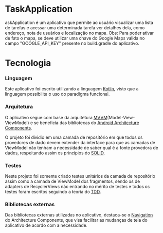 # TaskApplication

askApplication é um aplicativo que permite ao usuário visualizar uma lista de tarefas e acessar uma determinada tarefa ver detalhes dela, como endereço, nota de usuários e localização no mapa.
Obs: Para poder ativar de fato o mapa, se deve utilizar uma chave do Google Maps valida no campo "GOOGLE_API_KEY" presente no build.gradle do aplicativo.

# Tecnologia

### Linguagem
Este aplicativo foi escrito utilizando a linguagem [Kotlin](https://kotlinlang.org/), visto que a linguagem possibilita o uso do paradigma funcional.

### Arquitetura
O aplicativo segue com base da arquitetura [MVVM](https://www.journaldev.com/20292/android-mvvm-design-pattern)(Model-View-ViewModel) e se beneficía das bibliotecas do [Android Architecture Components](https://developer.android.com/topic/libraries/architecture/).

O projeto foi dividio em uma camada de repositório em que todos os provedores de dado devem extender da interface para que as camadas de ViewModel não tenham a necessidade de saber qual é a fonte provedora de dados, respeitando assim os princípios do [SOLID](https://en.wikipedia.org/wiki/SOLID).

### Testes
Neste projeto foi somente criado testes unitários da camada de repositório assim como a camada de ViewModel dos fragmentos, sendo os de adapters de RecyclerViews não entrando no mérito de testes e todos os testes foram escritos seguindo a teoria do [TDD](https://pt.wikipedia.org/wiki/Test_Driven_Development).

### Bibliotecas externas
Das bibliotecas externas utilizadas no aplicativo, destaca-se o [Navigation](https://developer.android.com/topic/libraries/architecture/navigation) do Architecture Components, que visa facilitar as mudanças de tela do aplicativo de acordo com a necessidade. 
